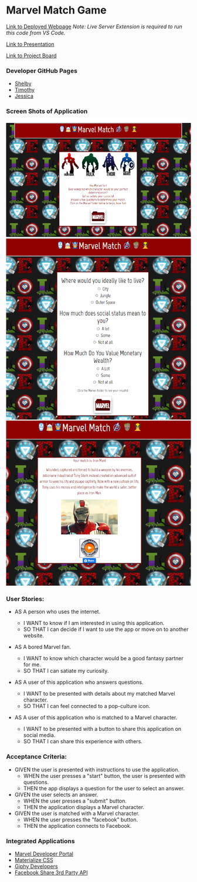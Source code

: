 # Marvel Match Game

[Link to Deployed Webpage](https://jessicablank.github.io/marvel-match/)
*Note: Live Server Extension is required to run this code from VS Code.*

[Link to Presentation](https://docs.google.com/presentation/d/1nlvRwHQYUcZi0VCagh1_l3WAad3Riqo9CGQ1PIukkhY/edit?usp=sharing)

[Link to Project Board](https://github.com/jessicablank/marvel-match/projects)

### Developer GitHub Pages
* [Shelby](https://github.com/Q118)
* [Timothy](https://github.com/tober65)
* [Jessica](https://github.com/jessicablank)

### Screen Shots of Application
![Landing Page](/Assets/homepage-ss.png)
![Questions Page](/Assets/questions-ss.png)
![Results Page](/Assets/results-ss.png)

### User Stories:
* AS A person who uses the internet.
    * I WANT to know if I am interested in using this application. 
    * SO THAT I can decide if I want to use the app or move on to another website.

* AS A bored Marvel fan.
  * I WANT to know which character would be a good fantasy partner for me.
  * SO THAT I can satiate my curiosity. 

* AS A user of this application who answers questions.
  * I WANT to be presented with details about my matched Marvel character.
  * SO THAT I can feel connected to a pop-culture icon. 

* AS A user of this application who is matched to a Marvel character.
  * I WANT to be presented with a button to share this application on social media.
  * SO THAT I can share this experience with others. 

### Acceptance Criteria:
* GIVEN the user is presented with instructions to use the application. 
    * WHEN the user presses a "start" button, the user is presented with questions. 
    * THEN the app displays a question for the user to select an answer. 
* GIVEN the user selects an answer.
    * WHEN the user presses a "submit" button.
    * THEN the application displays a Marvel character.
* GIVEN the user is matched with a Marvel character.
    * WHEN the user presses the "facebook" button.
    * THEN the application connects to Facebook.

### Integrated Applications
* [Marvel Developer Portal](https://developer.marvel.com/)
* [Materialize CSS](https://materializecss.com/)
* [Giphy Developers](https://developers.giphy.com/)
* [Facebook Share 3rd Party API](https://developers.facebook.com/docs/plugins/share-button/)


